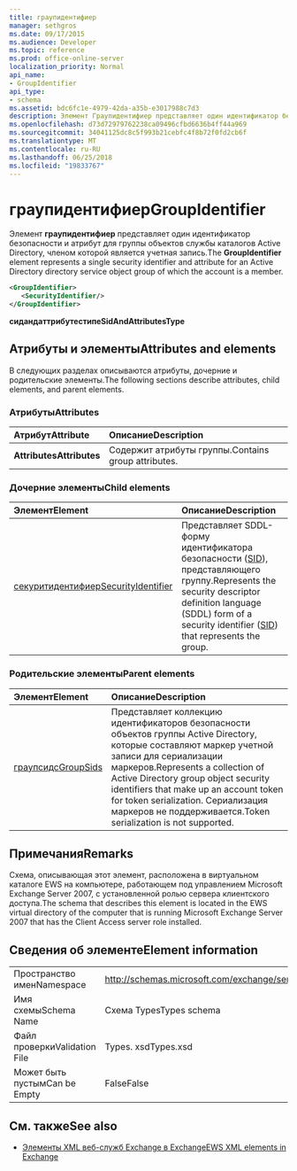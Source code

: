 ```yaml
---
title: граупидентифиер
manager: sethgros
ms.date: 09/17/2015
ms.audience: Developer
ms.topic: reference
ms.prod: office-online-server
localization_priority: Normal
api_name:
- GroupIdentifier
api_type:
- schema
ms.assetid: bdc6fc1e-4979-42da-a35b-e3017988c7d3
description: Элемент Граупидентифиер представляет один идентификатор безопасности и атрибут для группы объектов службы каталогов Active Directory, членом которой является учетная запись.
ms.openlocfilehash: d73d72979762238ca09496cfbd6636b4ff44a969
ms.sourcegitcommit: 34041125dc8c5f993b21cebfc4f8b72f0fd2cb6f
ms.translationtype: MT
ms.contentlocale: ru-RU
ms.lasthandoff: 06/25/2018
ms.locfileid: "19833767"
---
```

# <a name="groupidentifier"></a><span data-ttu-id="fd88e-103">граупидентифиер</span><span class="sxs-lookup"><span data-stu-id="fd88e-103">GroupIdentifier</span></span>

<span data-ttu-id="fd88e-104">Элемент **граупидентифиер** представляет один идентификатор безопасности и атрибут для группы объектов службы каталогов Active Directory, членом которой является учетная запись.</span><span class="sxs-lookup"><span data-stu-id="fd88e-104">The **GroupIdentifier** element represents a single security identifier and attribute for an Active Directory directory service object group of which the account is a member.</span></span> 
  
```xml
<GroupIdentifier>
   <SecurityIdentifier/>
</GroupIdentifier>
```

 <span data-ttu-id="fd88e-105">**сидандаттрибутестипе**</span><span class="sxs-lookup"><span data-stu-id="fd88e-105">**SidAndAttributesType**</span></span>
## <a name="attributes-and-elements"></a><span data-ttu-id="fd88e-106">Атрибуты и элементы</span><span class="sxs-lookup"><span data-stu-id="fd88e-106">Attributes and elements</span></span>

<span data-ttu-id="fd88e-107">В следующих разделах описываются атрибуты, дочерние и родительские элементы.</span><span class="sxs-lookup"><span data-stu-id="fd88e-107">The following sections describe attributes, child elements, and parent elements.</span></span>
  
### <a name="attributes"></a><span data-ttu-id="fd88e-108">Атрибуты</span><span class="sxs-lookup"><span data-stu-id="fd88e-108">Attributes</span></span>

|<span data-ttu-id="fd88e-109">**Атрибут**</span><span class="sxs-lookup"><span data-stu-id="fd88e-109">**Attribute**</span></span>|<span data-ttu-id="fd88e-110">**Описание**</span><span class="sxs-lookup"><span data-stu-id="fd88e-110">**Description**</span></span>|
|:-----|:-----|
|<span data-ttu-id="fd88e-111">**Attributes**</span><span class="sxs-lookup"><span data-stu-id="fd88e-111">**Attributes**</span></span> <br/> |<span data-ttu-id="fd88e-112">Содержит атрибуты группы.</span><span class="sxs-lookup"><span data-stu-id="fd88e-112">Contains group attributes.</span></span>  <br/> |
   
### <a name="child-elements"></a><span data-ttu-id="fd88e-113">Дочерние элементы</span><span class="sxs-lookup"><span data-stu-id="fd88e-113">Child elements</span></span>

|<span data-ttu-id="fd88e-114">**Элемент**</span><span class="sxs-lookup"><span data-stu-id="fd88e-114">**Element**</span></span>|<span data-ttu-id="fd88e-115">**Описание**</span><span class="sxs-lookup"><span data-stu-id="fd88e-115">**Description**</span></span>|
|:-----|:-----|
|[<span data-ttu-id="fd88e-116">секуритидентифиер</span><span class="sxs-lookup"><span data-stu-id="fd88e-116">SecurityIdentifier</span></span>](securityidentifier.md) <br/> |<span data-ttu-id="fd88e-117">Представляет SDDL-форму идентификатора безопасности ([SID](sid.md)), представляющего группу.</span><span class="sxs-lookup"><span data-stu-id="fd88e-117">Represents the security descriptor definition language (SDDL) form of a security identifier ([SID](sid.md)) that represents the group.</span></span>  <br/> |
   
### <a name="parent-elements"></a><span data-ttu-id="fd88e-118">Родительские элементы</span><span class="sxs-lookup"><span data-stu-id="fd88e-118">Parent elements</span></span>

|<span data-ttu-id="fd88e-119">**Элемент**</span><span class="sxs-lookup"><span data-stu-id="fd88e-119">**Element**</span></span>|<span data-ttu-id="fd88e-120">**Описание**</span><span class="sxs-lookup"><span data-stu-id="fd88e-120">**Description**</span></span>|
|:-----|:-----|
|[<span data-ttu-id="fd88e-121">граупсидс</span><span class="sxs-lookup"><span data-stu-id="fd88e-121">GroupSids</span></span>](groupsids.md) <br/> |<span data-ttu-id="fd88e-122">Представляет коллекцию идентификаторов безопасности объектов группы Active Directory, которые составляют маркер учетной записи для сериализации маркеров.</span><span class="sxs-lookup"><span data-stu-id="fd88e-122">Represents a collection of Active Directory group object security identifiers that make up an account token for token serialization.</span></span> <span data-ttu-id="fd88e-123">Сериализация маркеров не поддерживается.</span><span class="sxs-lookup"><span data-stu-id="fd88e-123">Token serialization is not supported.</span></span>  <br/> |
   
## <a name="remarks"></a><span data-ttu-id="fd88e-124">Примечания</span><span class="sxs-lookup"><span data-stu-id="fd88e-124">Remarks</span></span>

<span data-ttu-id="fd88e-125">Схема, описывающая этот элемент, расположена в виртуальном каталоге EWS на компьютере, работающем под управлением Microsoft Exchange Server 2007, с установленной ролью сервера клиентского доступа.</span><span class="sxs-lookup"><span data-stu-id="fd88e-125">The schema that describes this element is located in the EWS virtual directory of the computer that is running Microsoft Exchange Server 2007 that has the Client Access server role installed.</span></span>
  
## <a name="element-information"></a><span data-ttu-id="fd88e-126">Сведения об элементе</span><span class="sxs-lookup"><span data-stu-id="fd88e-126">Element information</span></span>

|||
|:-----|:-----|
|<span data-ttu-id="fd88e-127">Пространство имен</span><span class="sxs-lookup"><span data-stu-id="fd88e-127">Namespace</span></span>  <br/> |http://schemas.microsoft.com/exchange/services/2006/types  <br/> |
|<span data-ttu-id="fd88e-128">Имя схемы</span><span class="sxs-lookup"><span data-stu-id="fd88e-128">Schema Name</span></span>  <br/> |<span data-ttu-id="fd88e-129">Схема Types</span><span class="sxs-lookup"><span data-stu-id="fd88e-129">Types schema</span></span>  <br/> |
|<span data-ttu-id="fd88e-130">Файл проверки</span><span class="sxs-lookup"><span data-stu-id="fd88e-130">Validation File</span></span>  <br/> |<span data-ttu-id="fd88e-131">Types. xsd</span><span class="sxs-lookup"><span data-stu-id="fd88e-131">Types.xsd</span></span>  <br/> |
|<span data-ttu-id="fd88e-132">Может быть пустым</span><span class="sxs-lookup"><span data-stu-id="fd88e-132">Can be Empty</span></span>  <br/> |<span data-ttu-id="fd88e-133">False</span><span class="sxs-lookup"><span data-stu-id="fd88e-133">False</span></span>  <br/> |
   
## <a name="see-also"></a><span data-ttu-id="fd88e-134">См. также</span><span class="sxs-lookup"><span data-stu-id="fd88e-134">See also</span></span>



- [<span data-ttu-id="fd88e-135">Элементы XML веб-служб Exchange в Exchange</span><span class="sxs-lookup"><span data-stu-id="fd88e-135">EWS XML elements in Exchange</span></span>](ews-xml-elements-in-exchange.md)

